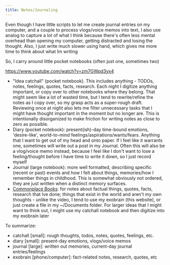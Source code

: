```yaml
---
title: Notes/Journaling
---
```


Even though I have little scripts to let me create journal entries on my computer, and a couple to process vlogs/voice memos into text, I also use analog to capture a lot of what I think because there's often less mental overhead than opening my computer, getting distracted and losing the thought. Also, I just write much slower using hand, which gives me more time to think about what Im writing

So, I carry around little pocket notebooks (often just one, sometimes two)

<https://www.youtube.com/watch?v=zm7GWpd3yx4>

- "Idea catchall" (pocket notebook). This includes anything - TODOs, notes, feelings, quotes, facts, research. Each night I digitize anything important, or copy over to other notebooks where they belong. That might seem like a lot of wasted time, but I tend to rewrite/refine the notes as I copy over, so my grasp acts as a super-rough draft. Reviewing once at night also lets me filter unnecessary tasks that I might have thought important in the moment but no longer are. This is intentionally disorganized to make friction for writing notes as close to zero as possible.
- Diary (pocket notebook): present(ish)-day time-bound emotions, 'desire-like', world-to-mind feelings/aspirations/wants/fears. Anything that I want to get out of my head and onto paper. If I feel like it warrants one, sometimes will write out a post in my Journal. Often this will also be a vlog/voice memo instead, because I feel like I don't want to lose a feeling/thought before I have time to write it down, so I just record myself
- Journal (large notebook): more well formatted, describing specific (recent or past) events and how I felt about things, memories/how I remember things in childhood. This is somewhat obviously not ordered, they are just written when a distinct memory surfaces.
- [Commonplace Books](https://en.wikipedia.org/wiki/Commonplace_book): for notes about factual things, quotes, facts, research that Ive done; things that exist in the world and aren't my own thoughts - unlike the video, I tend to use my exobrain (this website), or just create a file in my ~/Documents folder. For larger ideas that I might want to think out, I might use my catchall notebook and then digitize into my exobrain later

To summarize:

- catchall [small]: rough thoughts, todos, notes, quotes, feelings, etc.
- diary [small]: present-day emotions, vlogs/voice memos
- journal [large]: written out memories, current-day journal entries/feelings
- exobrain [phone/computer]: fact-related notes, research, quotes, etc
